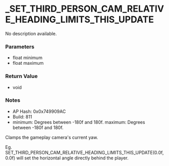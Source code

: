 # _SET_THIRD_PERSON_CAM_RELATIVE_HEADING_LIMITS_THIS_UPDATE

No description available.

### Parameters
* float minimum
* float maximum

### Return Value
* void

### Notes
* AP Hash: 0x0x749909AC
* Build: 811
* minimum: Degrees between -180f and 180f.
maximum: Degrees between -180f and 180f.

Clamps the gameplay camera's current yaw.

Eg. SET_THIRD_PERSON_CAM_RELATIVE_HEADING_LIMITS_THIS_UPDATE(0.0f, 0.0f) will set the horizontal angle directly behind the player.


